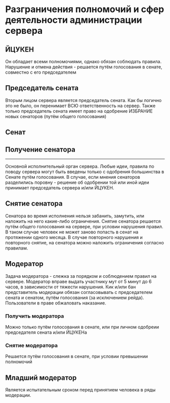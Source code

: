 # Разграничения полномочий и сфер деятельности администрации сервера

## ЙЦУКЕН
Он обладает всеми полномочиями, однако обязан соблюдать правила.
Нарушение и отмена действия - решается путём голосования в сенате, совместно с его председателем

## Председатель сената
Вторым лицом сервера является председатель сената. Как бы логично это не было, он перенимает ВСЮ ответственность на сервер.
Также только председатель сената имеет право на одобрение ИЗБРАНИЕ новых сенаторов (путём общего голосования)

## Сенат

## Получение сенатора
----
Основной исполнительный орган сервера. Любые идеи, правила по поводу сервера могут быть введены только с одобрения большинства в Сенате путём голосования.
В случае, если мнения сенаторов разделились поровну - решение об одобрении той или иной идеи принимает председатель сервера и/или ЙЦУКЕН.

## Снятие сенатора
Сенатора во время исполнения нельзя забанить, замутить, или наложить на него какие-либо ограничения.
Снятие сенатора решается путём общего голосования на сервере, при условии нарушения правил.
В таком случае человек не может заново попасть в сенат на протяжении одного месяца.
В случае повторного нарушения и повторного снятие, на сенатора можно наложить ограничения согласно правилам.

## Модератор
Задача модератора - слежка за порядком и соблюдением правил на сервере.
Модератор вправе выдать участнику мут от 5 минут до 6 часов, в зависимости от тяжести нарушения.
Кик и/или бан представитель модерации обязан согласовывать с председателем сената и сенатом, путём голосования (за исключением рейда).
Пользователи в праве обжаловать наказание. 

### Получить модератора
Можно только путём голосования в сенате, или при личном одобреии председателя сената и/или ЙЦУКЕНа

### Снятие модератора
Решается путём голосования в сенате, при условии превышении полномочий

## Младший модератор
Является испытательным сроком перед принятием человека в ряды модерации.
